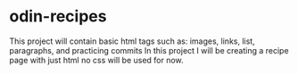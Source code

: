 # odin-recipes
This project will contain basic html tags such as: images, links, list, paragraphs, and practicing commits
In this project I will be creating a recipe page with just html no css will be used for now.